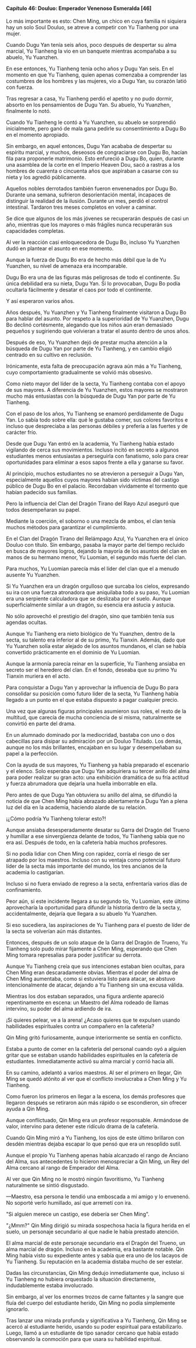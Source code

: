 
#### Capítulo 46: Douluo: Emperador Venenoso Esmeralda [46]


Lo más importante es esto: Chen Ming, un chico en cuya familia ni siquiera hay un solo Soul Douluo, se atreve a competir con Yu Tianheng por una mujer.

Cuando Dugu Yan tenía seis años, poco después de despertar su alma marcial, Yu Tianheng la vio en un banquete mientras acompañaba a su abuelo, Yu Yuanzhen.

En ese entonces, Yu Tianheng tenía ocho años y Dugu Yan seis. En el momento en que Yu Tianheng, quien apenas comenzaba a comprender las costumbres de los hombres y las mujeres, vio a Dugu Yan, su corazón latió con fuerza.

Tras regresar a casa, Yu Tianheng perdió el apetito y no pudo dormir, absorto en los pensamientos de Dugu Yan. Su abuelo, Yu Yuanzhen, finalmente lo notó.

Cuando Yu Tianheng le contó a Yu Yuanzhen, su abuelo se sorprendió inicialmente, pero ganó de mala gana pedirle su consentimiento a Dugu Bo en el momento apropiado.

Sin embargo, en aquel entonces, Dugu Yan acababa de despertar su espíritu marcial, y muchos, deseosos de congraciarse con Dugu Bo, hacían fila para proponerle matrimonio. Esto enfureció a Dugu Bo, quien, durante una asamblea de la corte en el Imperio Heaven Dou, sacó a rastras a los hombres de cuarenta o cincuenta años que aspiraban a casarse con su nieta y los agredió públicamente.

Aquellos nobles derrotados también fueron envenenados por Dugu Bo. Durante una semana, sufrieron desorientación mental, incapaces de distinguir la realidad de la ilusión. Durante un mes, perdió el control intestinal. Tardaron tres meses completos en volver a caminar.

Se dice que algunos de los más jóvenes se recuperarán después de casi un año, mientras que los mayores o más frágiles nunca recuperarán sus capacidades completas.

Al ver la reacción casi enloquecedora de Dugu Bo, incluso Yu Yuanzhen dudó en plantear el asunto en ese momento.

Aunque la fuerza de Dugu Bo era de hecho más débil que la de Yu Yuanzhen, su nivel de amenaza era incomparable.

Dugu Bo era una de las figuras más peligrosas de todo el continente. Su única debilidad era su nieta, Dugu Yan. Si lo provocaban, Dugu Bo podía ocultarla fácilmente y desatar el caos por todo el continente.

Y así esperaron varios años.

Años después, Yu Yuanzhen y Yu Tianheng finalmente visitaron a Dugu Bo para hablar del asunto. Por respeto a la superioridad de Yu Yuanzhen, Dugu Bo declinó cortésmente, alegando que los niños aún eran demasiado pequeños y sugiriendo que volvieran a tratar el asunto dentro de unos años.

Después de eso, Yu Yuanzhen dejó de prestar mucha atención a la búsqueda de Dugu Yan por parte de Yu Tianheng, y en cambio eligió centrado en su cultivo en reclusión.

Irónicamente, esta falta de preocupación agrava aún más a Yu Tianheng, cuyo comportamiento gradualmente se volvió más obsesivo.

Como nieto mayor del líder de la secta, Yu Tianheng contaba con el apoyo de sus mayores. A diferencia de Yu Yuanzhen, estos mayores se mostraron mucho más entusiastas con la búsqueda de Dugu Yan por parte de Yu Tianheng.

Con el paso de los años, Yu Tianheng se enamoró perdidamente de Dugu Yan. Lo sabía todo sobre ella: qué le gustaba comer, sus colores favoritos e incluso que despreciaba a las personas débiles y prefería a las fuertes y de carácter frío.

Desde que Dugu Yan entró en la academia, Yu Tianheng había estado vigilando de cerca sus movimientos. Incluso incitó en secreto a algunos estudiantes menos entusiastas a perseguirla con fanatismo, solo para crear oportunidades para eliminar a esos sapos frente a ella y ganarse su favor.

Al principio, muchos estudiantes no se atrevieron a perseguir a Dugu Yan, especialmente aquellos cuyos mayores habían sido víctimas del castigo público de Dugu Bo en el palacio. Recordaban vívidamente el tormento que habían padecido sus familias.

Pero la influencia del Clan del Dragón Tirano del Rayo Azul aseguró que todos desempeñaran su papel.

Mediante la coerción, el soborno o una mezcla de ambos, el clan tenía muchos métodos para garantizar el cumplimiento.

En el Clan del Dragón Tirano del Relámpago Azul, Yu Yuanzhen era el único Douluo con título. Sin embargo, pasaba la mayor parte del tiempo recluido en busca de mayores logros, dejando la mayoría de los asuntos del clan en manos de su hermano menor, Yu Luomian, el segundo más fuerte del clan.

Para muchos, Yu Luomian parecía más el líder del clan que el a menudo ausente Yu Yuanzhen.

Si Yu Yuanzhen era un dragón orgulloso que surcaba los cielos, expresando su ira con una fuerza atronadora que aniquilaba todo a su paso, Yu Luomian era una serpiente calculadora que se deslizaba por el suelo. Aunque superficialmente similar a un dragón, su esencia era astucia y astucia.

No sólo aprovechó el prestigio del dragón, sino que también tenía sus agendas ocultas.

Aunque Yu Tianheng era nieto biológico de Yu Yuanzhen, dentro de la secta, su talento era inferior al de su primo, Yu Tianxin. Además, dado que Yu Yuanzhen solía estar alejado de los asuntos mundanos, el clan se había convertido prácticamente en el dominio de Yu Luomian.

Aunque la armonía parecía reinar en la superficie, Yu Tianheng ansiaba en secreto ser el heredero del clan. En el fondo, deseaba que su primo Yu Tianxin muriera en el acto.

Para conquistar a Dugu Yan y aprovechar la influencia de Dugu Bo para consolidar su posición como futuro líder de la secta, Yu Tianheng había llegado a un punto en el que estaba dispuesto a pagar cualquier precio.

Una vez que algunas figuras principales asumieron sus roles, el resto de la multitud, que carecía de mucha conciencia de sí misma, naturalmente se convirtió en parte del drama.

En un alumnado dominado por la mediocridad, bastaba con uno o dos cabecillas para disipar su admiración por un Douluo Titulado. Los demás, aunque no los más brillantes, encajaban en su lugar y desempeñaban su papel a la perfección.

Con la ayuda de sus mayores, Yu Tianheng ya había preparado el escenario y el elenco. Solo esperaba que Dugu Yan adquiriera su tercer anillo del alma para poder realizar su gran acto: una exhibición dramática de su fría actitud y fuerza abrumadora que dejaría una huella imborrable en ella.

Pero antes de que Dugu Yan obtuviera su anillo del alma, se difundió la noticia de que Chen Ming había abrazado abiertamente a Dugu Yan a plena luz del día en la academia, haciendo alarde de su relación.

¡¿Cómo podría Yu Tianheng tolerar esto?!

Aunque ansiaba desesperadamente desatar su Garra del Dragón del Trueno y humillar a ese sinvergüenza delante de todos, Yu Tianheng sabía que no era así. Después de todo, en la cafetería había muchos profesores.

Si no podía lidiar con Chen Ming con rapidez, corría el riesgo de ser atrapado por los maestros. Incluso con su ventaja como potencial futuro líder de la secta más importante del mundo, los tres ancianos de la academia lo castigarían.

Incluso si no fuera enviado de regreso a la secta, enfrentaría varios días de confinamiento.

Peor aún, si este incidente llegara a su segundo tío, Yu Luomian, este último aprovecharía la oportunidad para difundir la historia dentro de la secta y, accidentalmente, dejaría que llegara a su abuelo Yu Yuanzhen.

Si eso sucediera, las aspiraciones de Yu Tianheng para el puesto de líder de la secta se volverían aún más distantes.

Entonces, después de un solo ataque de la Garra del Dragón de Trueno, Yu Tianheng solo pudo mirar fijamente a Chen Ming, esperando que Chen Ming tomara represalias para poder justificar su derrota.

Aunque Yu Tianheng creía que sus intenciones estaban bien ocultas, para Chen Ming eran descaradamente obvias. Mientras el poder del alma de Chen Ming aumentaba, como si estuviera listo para atacar, se abstuvo intencionalmente de atacar, dejando a Yu Tianheng sin una excusa válida.

Mientras los dos estaban separados, una figura ardiente apareció repentinamente en escena: un Maestro del Alma rodeado de llamas intervino, su poder del alma ardiendo de ira.

¡Si quieres pelear, ve a la arena! ¿Acaso quieres que te expulsen usando habilidades espirituales contra un compañero en la cafetería?

Qin Ming gritó furiosamente, aunque interiormente se sentía en conflicto.

Estaba a punto de comer en la cafetería del personal cuando oyó a alguien gritar que se estaban usando habilidades espirituales en la cafetería de estudiantes. Inmediatamente activó su alma marcial y corrió hacia allí.

En su camino, adelantó a varios maestros. Al ser el primero en llegar, Qin Ming se quedó atónito al ver que el conflicto involucraba a Chen Ming y Yu Tianheng.

Como fueron los primeros en llegar a la escena, los demás profesores que llegaron después se retiraron aún más rápido o se escondieron, sin ofrecer ayuda a Qin Ming.

Aunque conflictuado, Qin Ming era un profesor responsable. Armándose de valor, intervino para detener este ridículo drama de la cafetería.

Cuando Qin Ming miró a Yu Tianheng, los ojos de este último brillaron con desdén mientras dejaba escapar lo que pensó que era un resoplido sutil.

Aunque el propio Yu Tianheng apenas había alcanzado el rango de Anciano del Alma, sus antecedentes lo hicieron menospreciar a Qin Ming, un Rey del Alma cercano al rango de Emperador del Alma.

Al ver que Qin Ming no le mostró ningún favoritismo, Yu Tianheng naturalmente se sintió disgustado.

—Maestro, esa persona le tendió una emboscada a mi amigo y lo envenenó. No soporté verlo humillado, así que arremetí con ira.

"Si alguien merece un castigo, ese debería ser Chen Ming".

"¿Mmm?" Qin Ming dirigió su mirada sospechosa hacia la figura herida en el suelo, un personaje secundario al que nadie le había prestado atención.

El alma marcial de este personaje secundario era el Dragón del Trueno, un alma marcial de dragón. Incluso en la academia, era bastante notable. Qin Ming había visto su expediente antes y sabía que era uno de los lacayos de Yu Tianheng. Su reputación en la academia distaba mucho de ser estelar.

Dadas las circunstancias, Qin Ming dedujo inmediatamente que, incluso si Yu Tianheng no hubiera orquestado la situación directamente, indudablemente estaba involucrado.

Sin embargo, al ver los enormes trozos de carne faltantes y la sangre que fluía del cuerpo del estudiante herido, Qin Ming no podía simplemente ignorarlo.

Tras lanzar una mirada profunda y significativa a Yu Tianheng, Qin Ming se acercó al estudiante herido, usando su poder espiritual para estabilizarlo. Luego, llamó a un estudiante de tipo sanador cercano que había estado observando la conmoción para que usara su habilidad espiritual.
